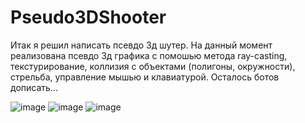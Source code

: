 # Pseudo3DShooter

Итак я решил написать псевдо 3д шутер. На данный момент реализована псевдо 3д графика с помошью метода ray-casting, текстурирование, коллизия с объектами (полигоны, окружности), стрельба, управление мышью и клавиатурой.
Осталось ботов дописать...

![image](https://user-images.githubusercontent.com/78645533/186288720-c1212510-f142-45e3-adc2-61ef1bc6ccd9.png)
![image](https://user-images.githubusercontent.com/78645533/186288782-a893c246-2de6-4e2e-b913-fc85b917b87d.png)
![image](https://user-images.githubusercontent.com/78645533/187465839-1baa7ccb-83fa-453e-92f8-8a44e33bb821.png)

